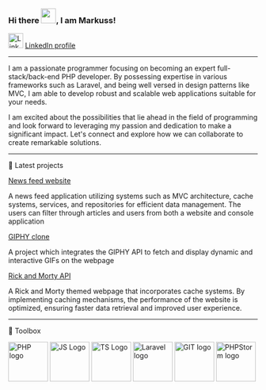 ### Hi there <img src="https://raw.githubusercontent.com/MartinHeinz/MartinHeinz/master/wave.gif" width="30px">, I am Markuss!


<img src="https://cdn.worldvectorlogo.com/logos/linkedin-icon-2.svg" alt="Linkedin Logo" width="30" height="30"/>  [LinkedIn profile](https://www.linkedin.com/in/markuss-jonatans/)


---

I am a passionate programmer focusing on becoming an expert full-stack/back-end PHP developer. By possessing expertise in various frameworks such as Laravel, and being well versed in design patterns like MVC, I am able to develop robust and scalable web applications suitable for your needs. 

I am excited about the possibilities that lie ahead in the field of programming and look forward to leveraging my passion and dedication to make a significant impact. Let's connect and explore how we can collaborate to create remarkable solutions.

---

📘 Latest projects

[News feed website](https://github.com/mjonatans/NewsFeedApp)

A news feed application utilizing systems such as MVC architecture, cache systems, services, and repositories for efficient data management. The users can filter through articles and users from both a website and console application

[GIPHY clone](https://github.com/mjonatans/GiphyApp)

A project which integrates the GIPHY API to fetch and display dynamic and interactive GIFs on the webpage

[Rick and Morty API](https://github.com/mjonatans/RickAndMortyApp)

A Rick and Morty themed webpage that incorporates cache systems. By implementing caching mechanisms, the performance of the website is optimized, ensuring faster data retrieval and improved user experience.

---

🧰 Toolbox

<img src="https://cdn.worldvectorlogo.com/logos/php-1.svg" alt="PHP logo" width="80" height="80"/> <img src="https://cdn.worldvectorlogo.com/logos/logo-javascript.svg" alt="JS Logo" width="80" height="80"/> <img src="https://cdn.worldvectorlogo.com/logos/typescript.svg" alt="TS Logo" width="80" height="80"/> <img src="https://cdn.worldvectorlogo.com/logos/laravel-2.svg" alt="Laravel logo" width="80" height="80"/> <img src="https://cdn.worldvectorlogo.com/logos/git-icon.svg" alt="GIT logo" width="80" height="80"/> <img src="https://cdn.worldvectorlogo.com/logos/phpstorm-1.svg" alt="PHPStorm logo" width="80" height="80"/>

